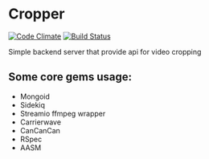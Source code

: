 # Cropper

[![Code Climate](https://codeclimate.com/github/lukyanovfedor/video-crop/badges/gpa.svg)](https://codeclimate.com/github/lukyanovfedor/video-crop)
[![Build Status](https://travis-ci.org/lukyanovfedor/video-crop.svg?branch=master)](https://travis-ci.org/lukyanovfedor/video-crop)

Simple backend server that provide api for video cropping

## Some core gems usage:

* Mongoid
* Sidekiq
* Streamio ffmpeg wrapper
* Carrierwave
* CanCanCan
* RSpec
* AASM
